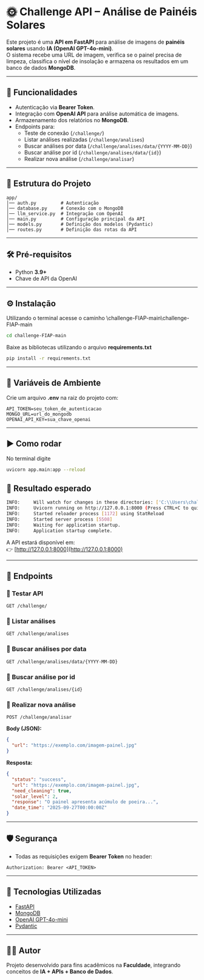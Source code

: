 # 🌞 Challenge API – Análise de Painéis Solares

Este projeto é uma **API em FastAPI** para análise de imagens de **painéis solares** usando **IA (OpenAI GPT-4o-mini)**.  
O sistema recebe uma URL de imagem, verifica se o painel precisa de limpeza, classifica o nível de insolação e armazena os resultados em um banco de dados **MongoDB**.

---

## 🚀 Funcionalidades

- Autenticação via **Bearer Token**.  
- Integração com **OpenAI API** para análise automática de imagens.  
- Armazenamento dos relatórios no **MongoDB**.  
- Endpoints para:
  - Teste de conexão (`/challenge/`)
  - Listar análises realizadas (`/challenge/analises`)
  - Buscar análises por data (`/challenge/analises/data/{YYYY-MM-DD}`)
  - Buscar análise por id (`/challenge/analises/data/{id}`)
  - Realizar nova análise (`/challenge/analisar`)

---

## 📂 Estrutura do Projeto

```
app/
│── auth.py         # Autenticação
│── database.py     # Conexão com o MongoDB
│── llm_service.py  # Integração com OpenAI
│── main.py         # Configuração principal da API
│── models.py       # Definição dos modelos (Pydantic)
│── routes.py       # Definição das rotas da API
```

---

## 🛠️ Pré-requisitos

- Python **3.9+**
- Chave de API da OpenAI

---

## ⚙️ Instalação
Utilizando o terminal acesse o caminho \challenge-FIAP-main\challenge-FIAP-main
```bash
cd challenge-FIAP-main
```
Baixe as bibliotecas utilizando o arquivo **requirements.txt**
```bash
pip install -r requirements.txt
```

---

## 🔑 Variáveis de Ambiente

Crie um arquivo **.env** na raiz do projeto com:

```
API_TOKEN=seu_token_de_autenticacao
MONGO_URL=url_do_mongodb
OPENAI_API_KEY=sua_chave_openai
```

---

## ▶️ Como rodar
No terminal digite
```bash
uvicorn app.main:app --reload
```
## 📝 Resultado esperado
```bash
INFO:     Will watch for changes in these directories: ['C:\\Users\challenge-FIAP-main\\challenge-FIAP-main']
INFO:     Uvicorn running on http://127.0.0.1:8000 (Press CTRL+C to quit)
INFO:     Started reloader process [1172] using StatReload
INFO:     Started server process [5508]
INFO:     Waiting for application startup.
INFO:     Application startup complete.

```
A API estará disponível em:  
👉 [http://127.0.0.1:8000](http://127.0.0.1:8000)

---

## 📡 Endpoints

### 🔹 Testar API
```http
GET /challenge/
```

### 🔹 Listar análises
```http
GET /challenge/analises
```

### 🔹 Buscar análises por data
```http
GET /challenge/analises/data/{YYYY-MM-DD}
```

### 🔹 Buscar análise por id
```http
GET /challenge/analises/{id}
```

### 🔹 Realizar nova análise
```http
POST /challenge/analisar
```

**Body (JSON):**
```json
{
  "url": "https://exemplo.com/imagem-painel.jpg"
}
```

**Resposta:**
```json
{
  "status": "success",
  "url": "https://exemplo.com/imagem-painel.jpg",
  "need_cleaning": true,
  "solar_level": 2,
  "response": "O painel apresenta acúmulo de poeira...",
  "date_time": "2025-09-27T00:00:00Z"
}
```

---

## 🛡️ Segurança

- Todas as requisições exigem **Bearer Token** no header:

```
Authorization: Bearer <API_TOKEN>
```

---

## 📌 Tecnologias Utilizadas

- [FastAPI](https://fastapi.tiangolo.com/)  
- [MongoDB](https://www.mongodb.com/)  
- [OpenAI GPT-4o-mini](https://platform.openai.com/)  
- [Pydantic](https://docs.pydantic.dev/)  

---

## 👨‍💻 Autor
Projeto desenvolvido para fins acadêmicos na **Faculdade**, integrando conceitos de **IA + APIs + Banco de Dados**.  
